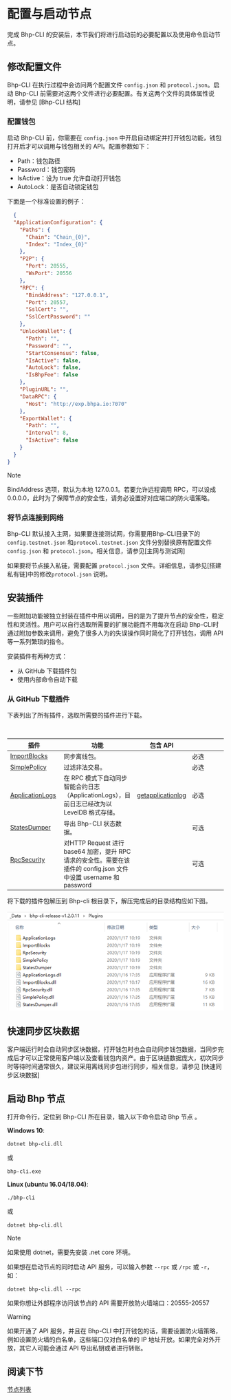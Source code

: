 # 配置与启动节点

完成 Bhp-CLI 的安装后，本节我们将进行启动前的必要配置以及使用命令启动节点。

## 修改配置文件

Bhp-CLI 在执行过程中会访问两个配置文件 `config.json` 和 `protocol.json`。启动 Bhp-CLI 前需要对这两个文件进行必要配置。有关这两个文件的具体属性说明，请参见 [Bhp-CLI 结构]

### 配置钱包

启动 Bhp-CLI 前，你需要在 `config.json` 中开启自动绑定并打开钱包功能，钱包打开后才可以调用与钱包相关的 API。配置参数如下：

- Path：钱包路径
- Password：钱包密码
- IsActive：设为 true 允许自动打开钱包
- AutoLock：是否自动锁定钱包

下面是一个标准设置的例子：

```json
  {
  "ApplicationConfiguration": {
    "Paths": {
      "Chain": "Chain_{0}",
      "Index": "Index_{0}"
    },
    "P2P": {
      "Port": 20555,
      "WsPort": 20556
    },
    "RPC": {
      "BindAddress": "127.0.0.1",
      "Port": 20557,
      "SslCert": "",
      "SslCertPassword": ""
    },
    "UnlockWallet": {
      "Path": "",
      "Password": "",
      "StartConsensus": false,
      "IsActive": false,
      "AutoLock": false,
      "IsBhpFee": false
    },
    "PluginURL": "",
    "DataRPC": {
      "Host": "http://exp.bhpa.io:7070"
    },
    "ExportWallet": {
      "Path": "",
      "Interval": 8,
      "IsActive": false
    }
  }
}
```

> [!Note]
>
> BindAddress 选项，默认为本地 127.0.0.1。若要允许远程调用 RPC，可以设成 0.0.0.0，此时为了保障节点的安全性，请务必设置好对应端口的防火墙策略。

### 将节点连接到网络

Bhp-CLI 默认接入主网，如果要连接测试网，你需要用Bhp-CLI目录下的`config.testnet.json` 和`protocol.testnet.json` 文件分别替换原有配置文件 `config.json` 和 `protocol.json`。相关信息，请参见[主网与测试网]

如果要将节点接入私链，需要配置 `protocol.json` 文件。详细信息，请参见[搭建私有链]中的修改`protocol.json` 说明。

## 安装插件

一些附加功能被独立封装在插件中用以调用，目的是为了提升节点的安全性，稳定性和灵活性。用户可以自行选取所需要的扩展功能而不用每次在启动 Bhp-CLI时通过附加参数来调用，避免了很多人为的失误操作同时简化了打开钱包，调用 API 等一系列繁琐的指令。

安装插件有两种方式：

- 从 GitHub 下载插件包
- 使用内部命令自动下载

### 从 GitHub 下载插件

下表列出了所有插件，选取所需要的插件进行下载。

<table class="table table-hover">
    <thead>
        <tr>
            <th style="width: 25%;">插件</th>
            <th style="width: 35%;">功能</th>
            <th style="width: 20%;">包含 API</th>
            <th style="width: 20%;"></th>
        </tr>
    </thead>
    <tbody>
        <tr>
            <td><a
                    href="">ImportBlocks</a>
            </td>
            <td>同步离线包。</td>
            <td></td>
            <td>必选</td>
        </tr>
                <tr>
            <td><a
                    href="">SimplePolicy</a>
            </td>
            <td>过滤非法交易。</td>
            <td></td>
            <td>必选</td>
        </tr>
        <tr>
            <td><a
                    href="">ApplicationLogs</a>
            </td>
            <td>在 RPC 模式下自动同步智能合约日志（ApplicationLogs），目前日志已经改为以 LevelDB 格式存储。</td>
            <td><a href="">getapplicationlog</a></td>
            <td>必选</td>
        </tr>
        <tr>
            <td><a
                    href="">StatesDumper</a>
            </td>
            <td>导出 Bhp-CLI 状态数据。</td>
            <td></td>
            <td>可选</td>
        </tr> 
        <tr>            
            <td><a                    
                   href="">RpcSecurity</a>                        </td>
            <td>对HTTP Request 进行 base64 加密，提升 RPC 请求的安全性。需要在该插件的 config.json 文件中设置 username 和 password</td>
            <td></td>
            <td>可选</td>
        </tr> 
    </tbody>
</table>




将下载的插件包解压到 Bhp-cli 根目录下，解压完成后的目录结构应如下图。

![plugins.png](../../assets/deploynode2.png)



## 快速同步区块数据

客户端运行时会自动同步区块数据，打开钱包时也会自动同步钱包数据，当同步完成后才可以正常使用客户端以及查看钱包内资产。由于区块链数据庞大，初次同步时等待时间通常很久，建议采用离线同步包进行同步，相关信息，请参见 [快速同步区块数据]

## 启动 Bhp 节点

打开命令行，定位到 Bhp-CLI 所在目录，输入以下命令启动 Bhp 节点 。

**Windows 10**:

```
dotnet bhp-cli.dll
```

或

```
bhp-cli.exe
```

**Linux (ubuntu 16.04/18.04)**:

```
./bhp-cli
```

或

```
dotnet bhp-cli.dll
```

> [!Note]
>
> 如果使用 dotnet，需要先安装 .net core 环境。

如果想在启动节点的同时启动 API 服务，可以输入参数 `--rpc`  或 `/rpc` 或 `-r`，如：

```
dotnet bhp-cli.dll --rpc
```

如果你想让外部程序访问该节点的 API 需要开放防火墙端口：20555-20557

> [!WARNING]
>
> 如果开通了 API 服务，并且在 Bhp-CLI 中打开钱包的话，需要设置防火墙策略，例如设置防火墙的白名单，这些端口仅对白名单的 IP 地址开放。如果完全对外开放，其它人可能会通过 API 导出私钥或者进行转账。

## 阅读下节

[节点列表](seedlist.md)

